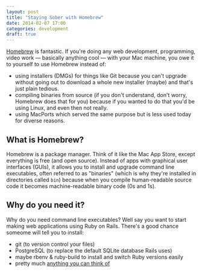 ```yaml
---
layout: post
title: "Staying Sober with Homebrew"
date: 2014-02-07 17:00
categories: development
draft: true
---
```


[Homebrew](http://brew.sh/) is fantastic. If you're doing any web development, programming, video work — basically anything cool — with your Mac machine, you owe it to yourself to use Homebrew instead of:

- using installers (DMGs) for things like Git because you can't upgrade without going out to download a whole new installer (maybe) and that's just plain tedious.
- compiling binaries from source (if you don't understand, don't worry, Homebrew does that for you) because if you wanted to do that you'd be using Linux, and even then not really.
- using MacPorts which served the same purpose but is less used today for diverse reasons.

## What is Homebrew?

Homebrew is a package manager. Think of it like the Mac App Store, except everything is free (and open source). Instead of apps with graphical user interfaces (GUIs), it allows you to install and upgrade command line executables, often referred to as "binaries" (which is why they're installed in directories called `bin`) because when you compile human-readable source code it becomes machine-readable binary code (0s and 1s).

## Why do you need it?
Why do you need command line executables? Well say you want to start making web applications using Ruby on Rails. There's a good chance someome will tell you to install:

- git (to version control your files)
- PostgreSQL (to replace the default SQLite database Rails uses)
- maybe rbenv & ruby-build to install and switch Ruby versions easily
- pretty much [anything you can think of](http://braumeister.org/)

